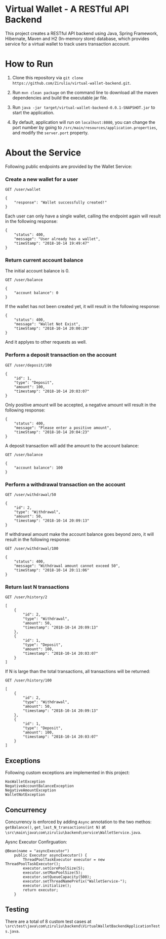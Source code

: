 # Virtual Wallet - A RESTful API Backend

This project creates a RESTful API backend using Java, Spring Framework, Hibernate, Maven and H2 (In-memory store) database, which provides service for a virtual wallet to track users transaction account.


# How to Run

1. Clone this repository via `git clone https://github.com/Ziruliu/virtual-wallet-backend.git`.

2. Run `mvn clean package` on the command line to download all the maven dependencies and build the executable jar file.

3. Run `java -jar target/virtual-wallet-backend-0.0.1-SNAPSHOT.jar` to start the application.

4. By default, application will run on `localhost:8080`, you can change the port number by going to `/src/main/resources/application.properties`, and modify the `server.port` property.


# About the Service

Following public endpoints are provided by the Wallet Service:

### Create a new wallet for a user
```
GET /user/wallet

{
    "response": "Wallet successfully created!"
}
```
Each user can only have a single wallet, calling the endpoint again will result in the following response:
```
{
    "status": 400,
    "message": "User already has a wallet",
    "timeStamp": "2018-10-14 19:49:47"
}
```

### Return current account balance
The initial account balance is 0.
```
GET /user/balance

{
    "account balance": 0
}
```
If the wallet has not been created yet, it will result in the following response:
```
{
    "status": 400,
    "message": "Wallet Not Exist",
    "timeStamp": "2018-10-14 20:00:20"
}
```
And it applyes to other requests as well.

### Perform a deposit transaction on the account
```
GET /user/deposit/100

{
    "id": 1,
    "type": "Deposit",
    "amount": 100,
    "timestamp": "2018-10-14 20:03:07"
}
```
Only positive amount will be accepted, a negative amount will result in the following response:
```
{
    "status": 400,
    "message": "Please enter a positive amount",
    "timeStamp": "2018-10-14 20:04:23"
}
```
A deposit transaction will add the amount to the account balance:
```
GET /user/balance

{
    "account balance": 100
}
```

### Perform a withdrawal transaction on the account
```
GET /user/withdrawal/50

{
    "id": 2,
    "type": "Withdrawal",
    "amount": 50,
    "timestamp": "2018-10-14 20:09:13"
}
```
If withdrawal amount make the account balance goes beyond zero, it will result in the following response:
```
GET /user/withdrawal/100

{
    "status": 400,
    "message": "Withdrawal amount cannot exceed 50",
    "timeStamp": "2018-10-14 20:11:06"
}
```

### Return last N transactions
```
GET /user/history/2

[
    {
        "id": 2,
        "type": "Withdrawal",
        "amount": 50,
        "timestamp": "2018-10-14 20:09:13"
    },
    {
        "id": 1,
        "type": "Deposit",
        "amount": 100,
        "timestamp": "2018-10-14 20:03:07"
    }
]
```
If N is large than the total transactions, all transactions will be returned:
```
GET /user/history/100

[
    {
        "id": 2,
        "type": "Withdrawal",
        "amount": 50,
        "timestamp": "2018-10-14 20:09:13"
    },
    {
        "id": 1,
        "type": "Deposit",
        "amount": 100,
        "timestamp": "2018-10-14 20:03:07"
    }
]
```

## Exceptions

Following custom exceptions are implemented in this project:
```
HasWalletException
NegativeAccountBalanceException
NegativeAmountException
WalletNotException
```

## Concurrency

Concurrency is enforced by adding `Async` annotation to the two methos: `getBalance()`, `get_last_N_transactions(int N)` at `\src\main\java\com\ziruliu\backend\service\WalletService.java`.

Aysnc Executor Confirguation:
```
@Bean(name = "asyncExecutor")
    public Executor asyncExecutor() {
        ThreadPoolTaskExecutor executor = new ThreadPoolTaskExecutor();
        executor.setCorePoolSize(5);
        executor.setMaxPoolSize(5);
        executor.setQueueCapacity(500);
        executor.setThreadNamePrefix("WalletService-");
        executor.initialize();
        return executor;
    }
```

## Testing

There are a total of 8 custom test cases at `\src\test\java\com\ziruliu\backend\VirtualWalletBackendApplicationTests.java`.
